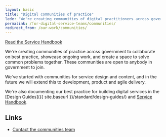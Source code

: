 ```yaml
---
layout: basic
title: "Digital communities of practice"
lede: "We're creating communities of digital practitioners across government, and sharing our best practice together."
permalink: /for-digital-service-teams/communities/
redirect_from: /our-work/communities/
---
```


<a href="http://ausdto.github.io/service-handbook/" class="big-button">Read the Service Handbook</a>
    
We're creating communities of practice across government to collaborate on best practice, showcase ongoing work, and create a space to solve common problems together. These communities are open to anybody in government to join.
 
We've started with communities for service design and content, and in the future we will extend this to development, product and agile delivery.

We're also documenting our best practice for building digital services in the [Design Guides]({{ site.baseurl }}/standard/design-guides/) and [Service Handbook](http://ausdto.github.io/service-handbook/).

## Links

<ul class="links">
  <li><a href="{{ site.baseurl }}/contact">Contact the communities team</a></li>
</ul>
